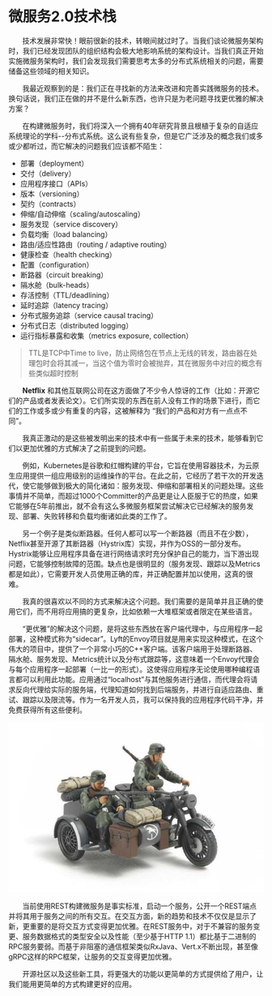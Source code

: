 # 微服务2.0技术栈

&nbsp;&nbsp;&nbsp;&nbsp;&nbsp;&nbsp;&nbsp;技术发展非常快！眼前很新的技术，转眼间就过时了。当我们谈论微服务架构时，我们已经发现团队的组织结构会极大地影响系统的架构设计。当我们真正开始实施微服务架构时，我们会发现我们需要思考太多的分布式系统相关的问题，需要储备这些领域的相关知识。

&nbsp;&nbsp;&nbsp;&nbsp;&nbsp;&nbsp;&nbsp;我最近观察到的是：我们正在寻找新的方法来改进和完善实践微服务的技术。换句话说，我们正在做的并不是什么新东西，也许只是为老问题寻找更优雅的解决方案？

&nbsp;&nbsp;&nbsp;&nbsp;&nbsp;&nbsp;&nbsp;在构建微服务时，我们将深入一个拥有40年研究背景且根植于复杂的自适应系统理论的学科--分布式系统。这么说有些复杂，但是它广泛涉及的概念我们或多或少都听过，而它解决的问题我们应该都不陌生：

* 部署（deployment）
* 交付（delivery）
* 应用程序接口（APIs）
* 版本（versioning）
* 契约（contracts）
* 伸缩/自动伸缩（scaling/autoscaling）
* 服务发现（service discovery）
* 负载均衡（load balancing）
* 路由/适应性路由（routing / adaptive routing）
* 健康检查（health checking）
* 配置（configuration）
* 断路器（circuit breaking）
* 隔水舱（bulk-heads）
* 存活控制（TTL/deadlining）
* 延时追踪（latency tracing）
* 分布式服务追踪（service causal tracing）
* 分布式日志（distributed logging）
* 运行指标暴露和收集（metrics exposure, collection）

> TTL是TCP中Time to live，防止网络包在节点上无线的转发，路由器在处理包时会将其减一，当这个值为零时会被抛弃，其在微服务中对应的概念有些类似超时控制

&nbsp;&nbsp;&nbsp;&nbsp;&nbsp;&nbsp;&nbsp;**Netflix** 和其他互联网公司在这方面做了不少令人惊讶的工作（比如：开源它们的产品或者发表论文）。它们所实现的东西在前人没有工作的场景下进行，而它们的工作或多或少有重复的内容，这被解释为 “我们的产品和对方有一点点不同”。

&nbsp;&nbsp;&nbsp;&nbsp;&nbsp;&nbsp;&nbsp;我真正激动的是这些被发明出来的技术中有一些属于未来的技术，能够看到它们以更加优雅的方式解决了之前提到的问题。

&nbsp;&nbsp;&nbsp;&nbsp;&nbsp;&nbsp;&nbsp;例如，Kubernetes是谷歌和红帽构建的平台，它旨在使用容器技术，为云原生应用提供一组应用级别的运维操作的平台。在此之前，它经历了若干次的开发迭代，使它能够做到极大的简化诸如：服务发现、伸缩和部署相关的问题处理。这些事情并不简单，而超过1000个Committer的产品更是让人臣服于它的热度，如果它能够在5年前推出，就不会有这么多微服务框架尝试解决它已经解决的服务发现、部署、失败转移和负载均衡诸如此类的工作了。

&nbsp;&nbsp;&nbsp;&nbsp;&nbsp;&nbsp;&nbsp;另一个例子是类似断路器。任何人都可以写一个断路器（而且不在少数），Netflix甚至开源了其断路器（Hystrix库）实现，并作为OSS的一部分发布。Hystrix能够让应用程序具备在进行网络请求时充分保护自己的能力，当下游出现问题，它能够控制故障的范围。缺点也是很明显的（服务发现、跟踪以及Metrics都是如此），它需要开发人员使用正确的库，并正确配置并加以使用，这真的很难。

&nbsp;&nbsp;&nbsp;&nbsp;&nbsp;&nbsp;&nbsp;我真的很喜欢以不同的方式来解决这个问题。我们需要的是简单并且正确的使用它们，而不用将应用搞的更复杂，比如依赖一大堆框架或者限定在某些语言。

&nbsp;&nbsp;&nbsp;&nbsp;&nbsp;&nbsp;&nbsp;“更优雅”的解决这个问题，是将这些东西放在客户端代理中，与应用程序一起部署，这种模式称为“sidecar”。Lyft的Envoy项目就是用来实现这种模式，在这个伟大的项目中，提供了一个非常小巧的C++客户端。该客户端用于处理断路器、隔水舱、服务发现、Metrics统计以及分布式跟踪等，这意味着一个Envoy代理会与每个应用程序一起部署（一比一的形式）。这使得应用程序无论使用哪种编程语言都可以利用此功能。应用通过“localhost”与其他服务进行通信，而代理会将请求反向代理给实际的服务端，代理知道如何找到后端服务，并进行自适应路由、重试、跟踪以及限流等。作为一名开发人员，我可以保持我的应用程序代码干净，并免费获得所有这些便利。

<center>
<img src="https://github.com/weipeng2k/envoy-guide/raw/master/resource/chapter1-1.jpg" />
</center>

&nbsp;&nbsp;&nbsp;&nbsp;&nbsp;&nbsp;&nbsp;当前使用REST构建微服务是事实标准，启动一个服务，公开一个REST端点并将其用于服务之间的所有交互。在交互方面，新的趋势和技术不仅仅是显示了新，更重要的是将交互方式变得更加优雅。在REST服务中，对于不兼容的服务变更、服务数据格式的类型安全以及性能（至少基于HTTP 1.1）都比基于二进制的RPC服务要弱。而基于非阻塞的通信框架类似RxJava、Vert.x不断出现，甚至像gRPC这样的RPC框架，让服务的交互变得更加优雅。

&nbsp;&nbsp;&nbsp;&nbsp;&nbsp;&nbsp;&nbsp;开源社区以及这些新工具，将更强大的功能以更简单的方式提供给了用户，让我们能用更简单的方式构建更好的应用。
